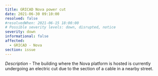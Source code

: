 ```yaml
---
title: GRICAD Nova power cut
date: 2021-06-30 09:10:00
resolved: false
#resolvedWhen: 2021-06-15 18:00:00
# Possible severity levels: down, disrupted, notice
severity: down
informational: false
affected:
  - GRICAD - Nova
section: issue
---
```


*Description* - The building where the Nova platform is hosted is currently undergoing an electric cut due to the section of a cable in a nearby street.
